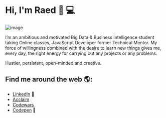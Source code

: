 # Hi, I'm Raed 👋 💻

![image](https://github.com/fadhlaouir/fadhlaouir/blob/main/dino.gif)

I’m an ambitious and motivated Big Data & Business Intelligence student taking Online classes, JavaScript Developer former Technical Mentor. My force of willingness combined with the desire to learn new things gives me, every day, the right energy for carrying out any projects or any problems.

Hustler, persistent, open-minded and creative. 


## Find me around the web 🌎: 

- <a href="https://www.linkedin.com/in/fadhlaouiraed/">LinkedIn</a> 💼
- <a href="https://www.credly.com/users/fadhlaouir/badges">Acclaim</a> 
- <a href="https://www.codewars.com/users/fadhlaouir">Codewars</a> 
- <a href="https://codepen.io/fadhlaouir"> Codepen</a> 🏓





